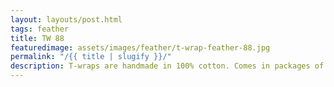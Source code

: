 ```yaml
---
layout: layouts/post.html
tags: feather
title: TW 88
featuredimage: assets/images/feather/t-wrap-feather-88.jpg
permalink: "/{{ title | slugify }}/"
description: T-wraps are handmade in 100% cotton. Comes in packages of 10 pieces of the same design. Probably the worlds best commercial for any Fun Park.
---
```

